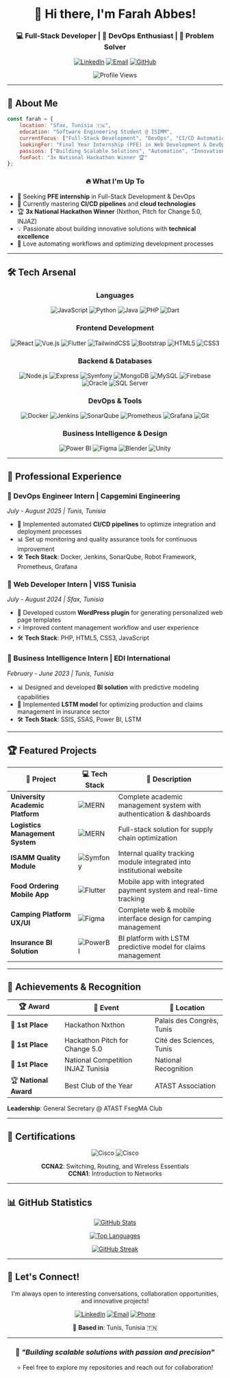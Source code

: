 <div align="center">

# 👋 Hi there, I'm Farah Abbes!

### 💻 Full-Stack Developer | 🚀 DevOps Enthusiast | 🎯 Problem Solver

[![LinkedIn](https://img.shields.io/badge/-LinkedIn-0077B5?style=for-the-badge&logo=linkedin&logoColor=white)](https://www.linkedin.com/in/farah-abbes)
[![Email](https://img.shields.io/badge/-Email-D14836?style=for-the-badge&logo=gmail&logoColor=white)](mailto:farahabbes210@gmail.com)
[![GitHub](https://img.shields.io/badge/-GitHub-181717?style=for-the-badge&logo=github&logoColor=white)](https://github.com/FarahAbbes)

![Profile Views](https://komarev.com/ghpvc/?username=FarahAbbes&color=blueviolet&style=for-the-badge)

</div>

---

## 🚀 About Me

```javascript
const farah = {
    location: "Sfax, Tunisia 🇹🇳",
    education: "Software Engineering Student @ ISIMM",
    currentFocus: ["Full-Stack Development", "DevOps", "CI/CD Automation"],
    lookingFor: "Final Year Internship (PFE) in Web Development & DevOps",
    passions: ["Building Scalable Solutions", "Automation", "Innovation"],
    funFact: "3x National Hackathon Winner 🏆"
};
```

<div align="center">

### 🔥 What I'm Up To

</div>

- 🎯 Seeking **PFE internship** in Full-Stack Development & DevOps
- 🌱 Currently mastering **CI/CD pipelines** and **cloud technologies**
- 🏆 **3x National Hackathon Winner** (Nxthon, Pitch for Change 5.0, INJAZ)
- 💡 Passionate about building innovative solutions with **technical excellence**
- 🚀 Love automating workflows and optimizing development processes

---

## 🛠️ Tech Arsenal

<div align="center">

### Languages
![JavaScript](https://img.shields.io/badge/-JavaScript-F7DF1E?style=for-the-badge&logo=javascript&logoColor=black)
![Python](https://img.shields.io/badge/-Python-3776AB?style=for-the-badge&logo=python&logoColor=white)
![Java](https://img.shields.io/badge/-Java-007396?style=for-the-badge&logo=java&logoColor=white)
![PHP](https://img.shields.io/badge/-PHP-777BB4?style=for-the-badge&logo=php&logoColor=white)
![Dart](https://img.shields.io/badge/-Dart-0175C2?style=for-the-badge&logo=dart&logoColor=white)

### Frontend Development
![React](https://img.shields.io/badge/-React-61DAFB?style=for-the-badge&logo=react&logoColor=black)
![Vue.js](https://img.shields.io/badge/-Vue.js-4FC08D?style=for-the-badge&logo=vue.js&logoColor=white)
![Flutter](https://img.shields.io/badge/-Flutter-02569B?style=for-the-badge&logo=flutter&logoColor=white)
![TailwindCSS](https://img.shields.io/badge/-Tailwind-38B2AC?style=for-the-badge&logo=tailwind-css&logoColor=white)
![Bootstrap](https://img.shields.io/badge/-Bootstrap-7952B3?style=for-the-badge&logo=bootstrap&logoColor=white)
![HTML5](https://img.shields.io/badge/-HTML5-E34F26?style=for-the-badge&logo=html5&logoColor=white)
![CSS3](https://img.shields.io/badge/-CSS3-1572B6?style=for-the-badge&logo=css3&logoColor=white)

### Backend & Databases
![Node.js](https://img.shields.io/badge/-Node.js-339933?style=for-the-badge&logo=node.js&logoColor=white)
![Express](https://img.shields.io/badge/-Express-000000?style=for-the-badge&logo=express&logoColor=white)
![Symfony](https://img.shields.io/badge/-Symfony-000000?style=for-the-badge&logo=symfony&logoColor=white)
![MongoDB](https://img.shields.io/badge/-MongoDB-47A248?style=for-the-badge&logo=mongodb&logoColor=white)
![MySQL](https://img.shields.io/badge/-MySQL-4479A1?style=for-the-badge&logo=mysql&logoColor=white)
![Firebase](https://img.shields.io/badge/-Firebase-FFCA28?style=for-the-badge&logo=firebase&logoColor=black)
![Oracle](https://img.shields.io/badge/-Oracle-F80000?style=for-the-badge&logo=oracle&logoColor=white)
![SQL Server](https://img.shields.io/badge/-SQL%20Server-CC2927?style=for-the-badge&logo=microsoft-sql-server&logoColor=white)

### DevOps & Tools
![Docker](https://img.shields.io/badge/-Docker-2496ED?style=for-the-badge&logo=docker&logoColor=white)
![Jenkins](https://img.shields.io/badge/-Jenkins-D24939?style=for-the-badge&logo=jenkins&logoColor=white)
![SonarQube](https://img.shields.io/badge/-SonarQube-4E9BCD?style=for-the-badge&logo=sonarqube&logoColor=white)
![Prometheus](https://img.shields.io/badge/-Prometheus-E6522C?style=for-the-badge&logo=prometheus&logoColor=white)
![Grafana](https://img.shields.io/badge/-Grafana-F46800?style=for-the-badge&logo=grafana&logoColor=white)
![Git](https://img.shields.io/badge/-Git-F05032?style=for-the-badge&logo=git&logoColor=white)

### Business Intelligence & Design
![Power BI](https://img.shields.io/badge/-Power%20BI-F2C811?style=for-the-badge&logo=power-bi&logoColor=black)
![Figma](https://img.shields.io/badge/-Figma-F24E1E?style=for-the-badge&logo=figma&logoColor=white)
![Blender](https://img.shields.io/badge/-Blender-F5792A?style=for-the-badge&logo=blender&logoColor=white)
![Unity](https://img.shields.io/badge/-Unity-000000?style=for-the-badge&logo=unity&logoColor=white)

</div>

---

## 💼 Professional Experience

### 🔹 DevOps Engineer Intern | **Capgemini Engineering** 
*July - August 2025 | Tunis, Tunisia*
- 🚀 Implemented automated **CI/CD pipelines** to optimize integration and deployment processes
- 📊 Set up monitoring and quality assurance tools for continuous improvement
- 🛠️ **Tech Stack**: Docker, Jenkins, SonarQube, Robot Framework, Prometheus, Grafana

### 🔹 Web Developer Intern | **VISS Tunisia**
*July - August 2024 | Sfax, Tunisia*
- 🔌 Developed custom **WordPress plugin** for generating personalized web page templates
- ⚡ Improved content management workflow and user experience
- 🛠️ **Tech Stack**: PHP, HTML5, CSS3, JavaScript

### 🔹 Business Intelligence Intern | **EDI International**
*February - June 2023 | Tunis, Tunisia*
- 📊 Designed and developed **BI solution** with predictive modeling capabilities
- 🤖 Implemented **LSTM model** for optimizing production and claims management in insurance sector
- 🛠️ **Tech Stack**: SSIS, SSAS, Power BI, LSTM

---

## 🏆 Featured Projects

<div align="center">

| 🚀 Project | 💻 Tech Stack | 📝 Description |
|-----------|--------------|---------------|
| **University Academic Platform** | ![MERN](https://img.shields.io/badge/-MERN-00D09C?style=flat-square) | Complete academic management system with authentication & dashboards |
| **Logistics Management System** | ![MERN](https://img.shields.io/badge/-MERN-00D09C?style=flat-square) | Full-stack solution for supply chain optimization |
| **ISAMM Quality Module** | ![Symfony](https://img.shields.io/badge/-Symfony-000000?style=flat-square&logo=symfony) | Internal quality tracking module integrated into institutional website |
| **Food Ordering Mobile App** | ![Flutter](https://img.shields.io/badge/-Flutter-02569B?style=flat-square&logo=flutter) | Mobile app with integrated payment system and real-time tracking |
| **Camping Platform UX/UI** | ![Figma](https://img.shields.io/badge/-Figma-F24E1E?style=flat-square&logo=figma) | Complete web & mobile interface design for camping management |
| **Insurance BI Solution** | ![PowerBI](https://img.shields.io/badge/-PowerBI-F2C811?style=flat-square&logo=power-bi) | BI platform with LSTM predictive model for claims management |

</div>

---

## 🏅 Achievements & Recognition

<div align="center">

| 🏆 Award | 🎯 Event | 📍 Location |
|---------|---------|-----------|
| 🥇 **1st Place** | Hackathon Nxthon | Palais des Congrès, Tunis |
| 🥇 **1st Place** | Hackathon Pitch for Change 5.0 | Cité des Sciences, Tunis |
| 🥇 **1st Place** | National Competition INJAZ Tunisia | National Recognition |
| 🏆 **National Award** | Best Club of the Year | ATAST Association |

</div>

**Leadership**: General Secretary @ ATAST FsegMA Club

---

## 📜 Certifications

<div align="center">

![Cisco](https://img.shields.io/badge/-Cisco%20CCNA2-1BA0D7?style=for-the-badge&logo=cisco&logoColor=white)
![Cisco](https://img.shields.io/badge/-Cisco%20CCNA1-1BA0D7?style=for-the-badge&logo=cisco&logoColor=white)

**CCNA2**: Switching, Routing, and Wireless Essentials  
**CCNA1**: Introduction to Networks

</div>

---

## 📊 GitHub Statistics

<div align="center">

[![GitHub Stats](https://github-readme-stats.vercel.app/api?username=FarahAbbes&show_icons=true&theme=tokyonight&include_all_commits=true&count_private=true)](https://github.com/FarahAbbes)

[![Top Languages](https://github-readme-stats.vercel.app/api/top-langs/?username=FarahAbbes&layout=compact&theme=tokyonight&langs_count=8)](https://github.com/FarahAbbes)

[![GitHub Streak](https://github-readme-streak-stats.herokuapp.com/?user=FarahAbbes&theme=tokyonight)](https://github.com/FarahAbbes)

</div>

---

## 🤝 Let's Connect!

<div align="center">

I'm always open to interesting conversations, collaboration opportunities, and innovative projects!

[![LinkedIn](https://img.shields.io/badge/LinkedIn-Connect-0077B5?style=for-the-badge&logo=linkedin)]([https://www.linkedin.com/in/farah-abbes](https://www.linkedin.com/in/farah-abbes-4aa389222/))
[![Email](https://img.shields.io/badge/Email-Contact-D14836?style=for-the-badge&logo=gmail&logoColor=white)](mailto:farahabbes210@gmail.com)
[![Phone](https://img.shields.io/badge/Phone-+216%2021%20088%20823-25D366?style=for-the-badge&logo=whatsapp&logoColor=white)](tel:+21621088823)

📍 **Based in**: Tunis, Tunisia 🇹🇳

---

### 💭 *"Building scalable solutions with passion and precision"*

⭐️ Feel free to explore my repositories and reach out for collaboration!

</div>
